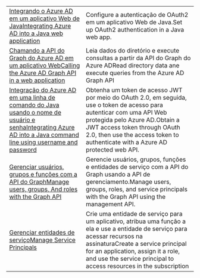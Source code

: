|  |  |
|---------|---------|
| <span data-ttu-id="c57ce-101">[Integrando o Azure AD em um aplicativo Web de Java][1]</span><span class="sxs-lookup"><span data-stu-id="c57ce-101">[Integrating Azure AD into a Java web application][1]</span></span> | <span data-ttu-id="c57ce-102">Configure a autenticação de OAuth2 em um aplicativo Web de Java.</span><span class="sxs-lookup"><span data-stu-id="c57ce-102">Set up OAuth2 authentication in a Java web app.</span></span>
| <span data-ttu-id="c57ce-103">[Chamando a API do Graph do Azure AD em um aplicativo Web][2]</span><span class="sxs-lookup"><span data-stu-id="c57ce-103">[Calling the Azure AD Graph API in a web application][2]</span></span> | <span data-ttu-id="c57ce-104">Leia dados do diretório e execute consultas a partir da API do Graph do Azure AD</span><span class="sxs-lookup"><span data-stu-id="c57ce-104">Read directory data ane execute queries from the Azure AD Graph API</span></span> |
| <span data-ttu-id="c57ce-105">[Integração do Azure AD em uma linha de comando do Java usando o nome de usuário e senha][3]</span><span class="sxs-lookup"><span data-stu-id="c57ce-105">[Integrating Azure AD into a Java command line using username and password][3]</span></span> | <span data-ttu-id="c57ce-106">Obtenha um token de acesso JWT por meio do OAuth 2.0, em seguida, use o token de acesso para autenticar com uma API Web protegida pelo Azure AD.</span><span class="sxs-lookup"><span data-stu-id="c57ce-106">Obtain a JWT access token through OAuth 2.0, then use the access token to authenticate with a Azure AD protected web API.</span></span> |
| <span data-ttu-id="c57ce-107">[Gerenciar usuários, grupos e funções com a API do Graph][4]</span><span class="sxs-lookup"><span data-stu-id="c57ce-107">[Manage users, groups, And roles with the Graph API][4]</span></span> | <span data-ttu-id="c57ce-108">Gerencie usuários, grupos, funções e entidades de serviço com a API do Graph usando a API de gerenciamento.</span><span class="sxs-lookup"><span data-stu-id="c57ce-108">Manage users, groups, roles, and service principals with the Graph API using the management API.</span></span> 
| <span data-ttu-id="c57ce-109">[Gerenciar entidades de serviço][5]</span><span class="sxs-lookup"><span data-stu-id="c57ce-109">[Manage Service Principals][5]</span></span> | <span data-ttu-id="c57ce-110">Crie uma entidade de serviço para um aplicativo, atribua uma função a ela e use a entidade de serviço para acessar recursos na assinatura</span><span class="sxs-lookup"><span data-stu-id="c57ce-110">Create a service principal for an application, assign it a role, and use the service principal to access resources in the subscription</span></span> | 

[1]: https://azure.microsoft.com/resources/samples/active-directory-java-webapp-openidconnect/
[2]: https://azure.microsoft.com/resources/samples/active-directory-java-graphapi-web/
[3]: https://azure.microsoft.com/resources/samples/active-directory-java-native-headless/
[4]: https://azure.microsoft.com/resources/samples/aad-java-browse-graph-and-manage-roles/
[5]: https://azure.microsoft.com/resources/samples/aad-java-manage-service-principals/